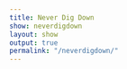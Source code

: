 ```yaml
---
title: Never Dig Down
show: neverdigdown
layout: show
output: true
permalink: "/neverdigdown/"
---
```

